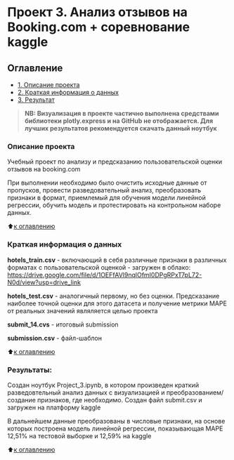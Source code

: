 # Проект 3. Анализ отзывов на Booking.com + соревнование kaggle
## Оглавление
* [1. Описание проекта](https://github.com/0upsz/sf_data_science/blob/master/project_3/README.md#Описание-проекта)
* [2. Краткая информация о данных](https://github.com/0upsz/sf_data_science/blob/master/project_3/README.md#Краткая-информация-о-данных)
* [3. Результат](https://github.com/0upsz/sf_data_science/blob/master/project_3/README.md#Результаты)

> **NB: Визуализация в проекте частично выполнена средствами библиотеки plotly.express и на GitHub не отображается. Для лучших результатов рекомендуется скачать данный ноутбук**

### Описание проекта
Учебный проект по анализу и предсказанию пользовательской оценки отзывов на booking.com

При выполнении необходимо было очистить исходные данные от пропусков, провести разведовательный анализ, преобразовать признаки в формат, приемлемый для обучения модели линейной регрессии, обучить  модель и протестировать на контрольном наборе данных.

:arrow_up:[к оглавлению](https://github.com/0upsz/sf_data_science/blob/master/project_2/README.md#Оглавление)


### Краткая информация о данных
**hotels_train.csv** -  включающий в себя различные признаки в различных форматах c пользовательской оценкой - загружен в облако: 
https://drive.google.com/file/d/1OEFfAVl9nqlOfmI0DPgRPxT7pL72-N0d/view?usp=drive_link

**hotels_test.csv** -  аналогичный первому, но без оценки. Предсказание наиболее точной оценки для этого датасета и получение метрики MAPE от реальных значений являляется целью проекта

**submit_14.cvs** - итоговый submission

**submission.csv** - файл-шаблон

:arrow_up:[к оглавлению](https://github.com/0upsz/sf_data_science/blob/master/project_2/README.md#Оглавление)

### Результаты:  
Создан ноутбук Project_3.ipynb, в котором произведен краткий разведовтельный анализ данных с визуализацией и преобразованием/создание признаков, где необходимо.
Создан файл submit.csv и загружен на платформу kaggle

В дальнейшем данные преобразованы в числовые признаки, на основе которых построена модель линейной регрессии, показывающая MAPE 12,51% на тестовой выборке и 12,59% на kaggle

:arrow_up:[к оглавлению](https://github.com/0upsz/sf_data_science/blob/master/project_2/README.md#Оглавление)